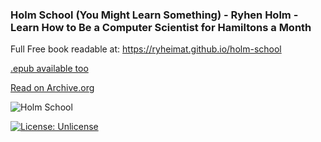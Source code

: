 ### Holm School (You Might Learn Something) - Ryhen Holm - Learn How to Be a Computer Scientist for Hamiltons a Month

Full Free book readable at: https://ryheimat.github.io/holm-school

[.epub available too](https://raw.githubusercontent.com/ryheimat/holm-school/master/Holm-School-You-Might-Learn-Something.epub)

[Read on Archive.org](https://archive.org/details/lepvcxvx-holm_school-public_domain_ebook)

![Holm School](https://raw.githubusercontent.com/ryheimat/holm-school/master/small_banner.png)

[![License: Unlicense](https://img.shields.io/badge/license-Unlicense-blue.svg)](http://unlicense.org/)

